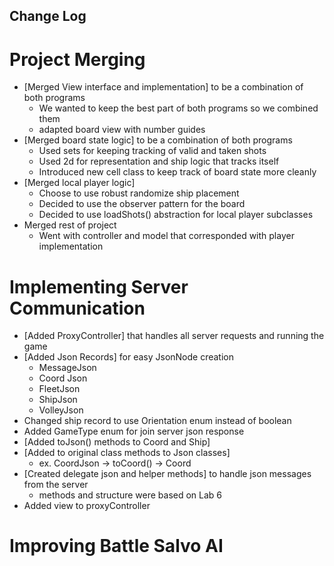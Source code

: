 ## Change Log
# Project Merging
- [Merged View interface and implementation] to be a combination of both programs
  - We wanted to keep the best part of both programs so we combined them
  - adapted board view with number guides
- [Merged board state logic] to be a combination of both programs
  - Used sets for keeping tracking of valid and taken shots
  - Used 2d for representation and ship logic that tracks itself
  - Introduced new cell class to keep track of board state more cleanly
- [Merged local player logic] 
  - Choose to use robust randomize ship placement
  - Decided to use the observer pattern for the board
  - Decided to use loadShots() abstraction for local player subclasses
- Merged rest of project
  - Went with controller and model that corresponded with player implementation

# Implementing Server Communication
- [Added ProxyController] that handles all server requests and running the game
- [Added Json Records] for easy JsonNode creation
  - MessageJson
  - Coord Json
  - FleetJson
  - ShipJson
  - VolleyJson
- Changed ship record to use Orientation enum instead of boolean
- Added GameType enum for join server json response
- [Added toJson() methods to Coord and Ship]
- [Added to original class methods to Json classes]
  - ex. CoordJson -> toCoord() -> Coord
- [Created delegate json and helper methods] to handle json messages from the server
  - methods and structure were based on Lab 6
- Added view to proxyController

# Improving Battle Salvo AI